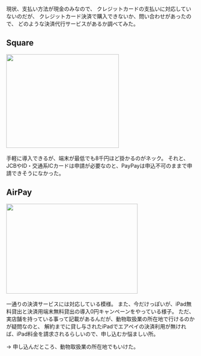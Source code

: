 ---
---

現状、支払い方法が現金のみなので、
クレジットカードの支払いに対応していないのだが、
クレジットカード決済で購入できないか、問い合わせがあったので、
どのような決済代行サービスがあるか調べてみた。

## Square

<a href="https://px.a8.net/svt/ejp?a8mat=3NL0CN+5E3CRE+3O4Y+6AC5D" rel="nofollow">
<img border="0" width="300" height="250" alt="" src="https://www28.a8.net/svt/bgt?aid=221009927326&wid=002&eno=01&mid=s00000017125001056000&mc=1"></a>
<img border="0" width="1" height="1" src="https://www13.a8.net/0.gif?a8mat=3NL0CN+5E3CRE+3O4Y+6AC5D" alt="">

手軽に導入できるが、端末が最低でも8千円ほど掛かるのがネック。
それと、JCBやID・交通系ICカードは申請が必要なのと、PayPayは申込不可のままで申請できそうになかった。

## AirPay

<a href="https://px.a8.net/svt/ejp?a8mat=3NL0CN+4T96L6+3PNE+5ZEMP" rel="nofollow">
<img border="0" width="350" height="240" alt="" src="https://www27.a8.net/svt/bgt?aid=221009927291&wid=002&eno=01&mid=s00000017321001005000&mc=1"></a>
<img border="0" width="1" height="1" src="https://www18.a8.net/0.gif?a8mat=3NL0CN+4T96L6+3PNE+5ZEMP" alt="">

一通りの決済サービスには対応している模様。
また、今だけっぽいが、iPad無料貸出と決済用端末無料貸出の導入0円キャンペーンをやっている様子。
ただ、実店舗を持っている事って記載があるんだが、動物取扱業の所在地で行けるのかが疑問なのと、
解約までに貸し与されたiPadでエアペイの決済利用が無ければ、iPad料金を請求されるらしいので、申し込むか悩ましい所。

→ 申し込んだところ、動物取扱業の所在地でもいけた。